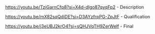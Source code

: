 https://youtu.be/TziGarnCfp8?si=X4d-dIgo87qyqFp2 - Description

https://youtu.be/mX82sqQdiDE?si=D3AYzfrpPG-ZpJtF - Qualification

https://youtu.be/j3eUBJ2krO4?si=sQHJVqTH9ZerWelf - Final
